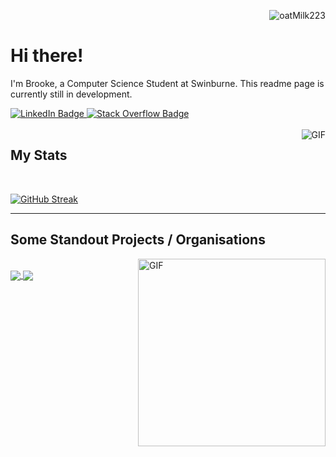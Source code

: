 
<p align="right"> <img src="https://komarev.com/ghpvc/?username=oatMilk223" alt="oatMilk223" /> </p> 

# Hi there! 
<p>I'm Brooke, a Computer Science Student at Swinburne. This readme page is currently still in development. </p>

<div id="badges">
  <a href="https://www.linkedin.com/in/brooke-johnson-8ab0061a2/">
    <img src="https://img.shields.io/badge/LinkedIn-blue?style=for-the-badge&logo=linkedin&logoColor=white" alt="LinkedIn Badge"/>
  </a>
  <a href="https://stackoverflow.com/users/13552489/steak">
    <img src="https://img.shields.io/badge/StackOverflow-yellow?style=for-the-badge&logo=stackoverflow&logoColor=white" alt="Stack Overflow Badge"/>
  </a>
<!--   <a href="https://www.hackerrank.com/brookechook659">
    <img src="https://img.shields.io/badge/Hackerrank-purple?style=for-the-badge&logo=hackerrank&logoColor=white" alt="Hacker Rank Badge"/>
  </a> -->
</div>


<br>

<img align="right" alt="GIF" src="https://media.giphy.com/media/5xRW2cUKfcyQg/giphy.gif" />


 ## My Stats
 <br>
 
[![GitHub Streak](https://github-readme-streak-stats.herokuapp.com/?user=oatMilk223&theme=dracula)](https://git.io/streak-stats)




---

## Some Standout Projects / Organisations
 
 <img align="right" alt="GIF" height=300px src="https://media.giphy.com/media/lTRuG1F4VZ3LHMpXY2/giphy.gif" />
 
<br>
<a href="https://github.com/oatMilk223/IoT-Smart-Irrigation-System-2022" target="_blank">
  <img align="center" src="https://github-readme-stats.vercel.app/api/pin/?username=oatMilk223&repo=IoT-Smart-Irrigation-System-2022&theme=dracula" />
</a>
<a href="https://github.com/oatMilk223/IoT-Smart-Weather-Station-2022" target="_blank">
 <img align="center" src="https://github-readme-stats.vercel.app/api/pin/?username=oatMilk223&repo=IoT-Smart-Weather-Station-2022&theme=dracula" />
</a>


